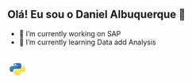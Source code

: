 ## Olá! Eu sou o Daniel Albuquerque 👋

- 🔭 I’m currently working on SAP
- 🌱 I’m currently learning Data add Analysis

<div style="display: inline_block"><br>
  <img align="center" alt="Rafa-Python" height="30" width="40" src="https://raw.githubusercontent.com/devicons/devicon/master/icons/python/python-original.svg">
<div/>

